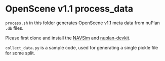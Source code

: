 # OpenScene v1.1 process_data

`process.sh` in this folder generates OpenScene v1.1 meta data from nuPlan `.db` files.

Please first clone and install the [NAVSim](https://github.com/autonomousvision/navsim) and [nuplan-devkit](https://github.com/motional/nuplan-devkit).

`collect_data.py` is a sample code, used for generating a single pickle file for some split.
